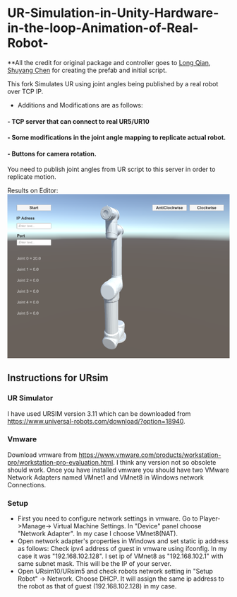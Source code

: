 # UR-Simulation-in-Unity-Hardware-in-the-loop-Animation-of-Real-Robot-

**All the credit for original package and controller goes to [Long Qian](http://longqian.me/aboutme), [Shuyang Chen](https://www.linkedin.com/in/shuyang-shawn-chen-346ab6109) for creating the prefab and initial script.

This fork Simulates UR using joint angles being published by a real robot over TCP IP.
- Additions and Modifications are as follows:
#### - TCP server that can connect to real UR5/UR10
#### - Some modifications in the joint angle mapping to replicate actual robot. 
#### - Buttons for camera rotation.

You need to publish joint angles from UR script to this server in order to replicate motion.

Results on Editor:
![capture](UR.PNG "Capture in Unity3D Editor")

## Instructions for URsim
### UR Simulator
I have used URSIM version 3.11 which can be downloaded from https://www.universal-robots.com/download/?option=18940.

### Vmware
Download vmware from https://www.vmware.com/products/workstation-pro/workstation-pro-evaluation.html. I think any version not so obsolete should work. Once you have installed vmware you should have two VMware Network Adapters named VMnet1 and VMnet8 in Windows network Connections.

### Setup
- First you need to configure network settings in vmware. Go to Player->Manage-> Virtual Machine Settings. In "Device" panel choose 
  "Network Adapter". In my case I choose VMnet8(NAT). 
- Open network adapter's properties in Windows and set static ip address as follows:
  Check ipv4 address of guest in vmware using ifconfig. In my case it was "192.168.102.128". I set ip of VMnet8 as "192.168.102.1" with 
  same subnet mask. This will be the IP of your server.
- Open URsim10/URsim5 and check robots network setting in "Setup Robot" -> Network. Choose DHCP. It will assign the same ip address to the   robot as that of guest (192.168.102.128) in my case.
